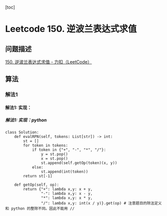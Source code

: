 [toc]

# Leetcode 150. 逆波兰表达式求值

## 问题描述

[150. 逆波兰表达式求值 - 力扣（LeetCode）](https://leetcode-cn.com/problems/evaluate-reverse-polish-notation/)

## 算法

### 解法1

#### 解法1: 实现：

##### 解法1: 实现：python

```
class Solution:
    def evalRPN(self, tokens: List[str]) -> int:
        st = []
        for token in tokens:
            if token in {"+", "-", "*", "/"}:
                y = st.pop()
                x = st.pop()
                st.append(self.getOp(token)(x, y))
            else:
                st.append(int(token))
        return st[-1]

    def getOp(self, op):
        return {"+": lambda x,y: x + y,
                "-": lambda x,y: x - y,
                "*": lambda x,y: x * y,
                "/": lambda x,y: int(x / y)}.get(op) # 注意题目的除法定义和 python 的整除不同。因此不能用 //
```